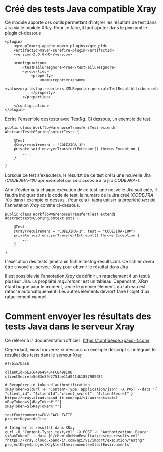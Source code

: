 # Créé des tests Java compatible Xray

 Ce module apporte des outils permettant d'intgrer les résultats de test dans Jira via le module XRay.
 Pour ce faire, il faut ajouter dans le pom.xml le plugin ci-dessous
 
```
<plugin>
    <groupId>org.apache.maven.plugins</groupId>
    <artifactId>maven-surefire-plugin</artifactId>
    <version>3.0.0-M3</version>

    <configuration>
        <testFailureIgnore>true</testFailureIgnore>
        <properties>
            <property>
                <name>reporter</name>
                <value>org.testng.reporters.XMLReporter:generateTestResultAttributes=true,generateGroupsAttribute=true</value>
            </property>
        </properties>

    </configuration>
</plugin> 
```
 
 Ecrire l'ensemble des tests avec TestNg.
 Ci dessous, un exemple de test.

```
public class WorkflowWarehouseTransfertTest extends AbstractTestNGSpringContextTests {

    @Test
    @Xray(requirement = "CODEJIRA-1")
    private void envoyerTransfertEntrepot() throws Exception {
        ...
    }

}
```

 Lorsque ce test s'exécutera, le résultat de ce test créra une nouvelle Jira (*CODEJIRA-100* apr exemple) qui sera associé à la jira *CODEJIRA-1*.

 Afin d'éviter qu'à chaque exécution de ce test, une nouvelle Jira soit créé, il faudra indiquer dans le code de test, le numéro de la Jira créé (*CODEJIRA-100* dans l'exemple ci-dessus).
 Pour cela il fadra utiliser la propriété *test* de l'annotation *Xray* comme ci-dessous.


```
public class WorkflowWarehouseTransfertTest extends AbstractTestNGSpringContextTests {

    @Test
    @Xray(requirement = "CODEJIRA-1", test = "CODEJIRA-100")
    private void envoyerTransfertEntrepot() throws Exception {
        ...
    }

}
```

 L'exécution des tests généra un fichier testng-results.xml. Ce fichier devra être envoyé au serveur Xray pour obtenir le résultat dans Jira

 Il est possible via l'annotation *Xray* de définir un ratachement d'un test à plusieur Jira. La propriété *requirement* est un tableau.
 Cependant, XRay étant bugué pour le moment, seule le premier éléments du tableau est rataché automatiquement. Les autres éléments devront faire
 l'objet d'un ratachement manuel.

# Comment envoyer les résultats des tests Java dans le serveur Xray

 Ce référer à la documentation officiel : https://confluence.xpand-it.com/

 Cependant, vous trouverez ci-dessous un exemple de script sh intégrant le résultat des tests dans le serveur Xray

```
#!/bin/bash

clientId=5E2C649649404FCB49D10B
clientSecret=5e83e89a2751ae31d9414b1857909982

# Récupérer un token d'authentification
xRayToken=$(curl -H "Content-Type: application/json" -X POST --data '{ "client_id": "$clientId","client_secret": "$clientSecret" }'  https://xray.cloud.xpand-it.com/api/v1/authenticate)
xRayToken=${xRayToken#'"'}
xRayToken=${xRayToken%'"'}

testEnvironments=ENV-FACULTATIF
projectKey=codeJira

# Intégrer le résultat dans XRay
curl -H "Content-Type: text/xml" -X POST -H "Authorization: Bearer $xRayToken"  --data @"/cheminDeMonResultat/testng-results.xml" "https://xray.cloud.xpand-it.com/api/v1/import/execution/testng?projectKey=$projectKey&testEnvironments=$testEnvironments"
```